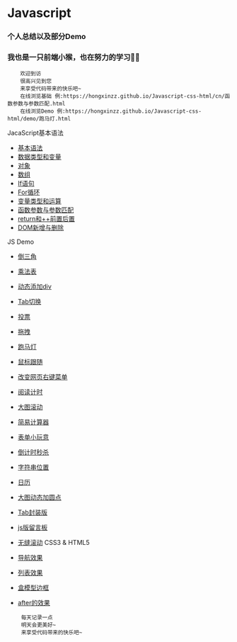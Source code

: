 # Javascript
### 个人总结以及部分Demo
### 我也是一只前端小猴，也在努力的学习💪💪

        欢迎到访  
        很高兴见到您  
        来享受代码带来的快乐吧~
        在线浏览基础 例:https://hongxinzz.github.io/Javascript-css-html/cn/函数参数与参数匹配.html
        在线浏览Demo 例:https://hongxinzz.github.io/Javascript-css-html/demo/跑马灯.html

JacaScript基本语法

* [基本语法](https://github.com/hongxinzz/Javascript-css-html/blob/master/cn/Javascript%E5%9F%BA%E6%9C%AC%E8%AF%AD%E6%B3%95.html)
* [数据类型和变量](https://github.com/hongxinzz/Javascript-css-htmlblob/master/cn/Javascript%E6%95%B0%E6%8D%AE%E7%B1%BB%E5%9E%8B%E5%92%8C%E5%8F%98%E9%87%8F.html)
* [对象](https://github.com/hongxinzz/Javascript-css-html/blob/master/cn/javascript%E5%AF%B9%E8%B1%A1.html)
* [数组](https://github.com/hongxinzz/Javascript-css-html/blob/master/cn/javascript%E6%95%B0%E7%BB%84.html)
* [If语句](https://github.com/hongxinzz/Javascript-css-html/blob/master/cn/javascript%E6%9D%A1%E4%BB%B6%E5%88%A4%E6%96%AD.html)
* [For循环](https://github.com/hongxinzz/Javascript-css-html/blob/master/cn/javascript%E5%BE%AA%E7%8E%AF.html)
* [变量类型和运算](https://github.com/hongxinzz/Javascript-css-html/blob/master/cn/typeof%E7%B1%BB%E5%9E%8B%E5%92%8C%E5%8F%98%E9%87%8F%E7%B1%BB%E5%9E%8B.html)
* [函数参数与参数匹配](https://github.com/hongxinzz/Javascript-css-html/blob/master/cn/%E5%87%BD%E6%95%B0%E5%8F%82%E6%95%B0%E4%B8%8E%E5%8F%82%E6%95%B0%E5%8C%B9%E9%85%8D.html)
* [return和++前置后置](https://github.com/hongxinzz/Javascript-css-html/blob/master/cn/return%E5%92%8C%2B%2B%E5%89%8D%E7%BD%AE%E5%92%8C%E5%90%8E%E7%BD%AE.html)
* [DOM新增与删除](https://github.com/hongxinzz/Javascript-css-html/blob/master/cn/DOM%E6%96%B0%E5%A2%9E%E4%B8%8E%E5%88%A0%E9%99%A4.html)

JS Demo
* [倒三角](https://github.com/hongxinzz/Javascript-css-html/blob/master/demo/%E5%80%92%E4%B8%89%E8%A7%92.html)
* [乘法表](https://github.com/hongxinzz/Javascript-css-html/blob/master/demo/%E4%B9%9D%E4%B9%9D%E4%B9%98%E6%B3%95%E8%A1%A8.html)
* [动态添加div](https://github.com/hongxinzz/Javascript-css-html/blob/master/demo/%E6%B7%BB%E5%8A%A01000%E4%B8%AAdiv.html)
* [Tab切换](https://github.com/hongxinzz/Javascript-css-html/blob/master/demo/tab%E5%88%87%E6%8D%A2.html)
* [投票](https://github.com/hongxinzz/Javascript-css-html/blob/master/demo/%E6%8A%95%E7%A5%A8.html)
* [拖拽](https://github.com/hongxinzz/Javascript-css-html/blob/master/demo/%E6%8B%96%E6%8B%BD.html)
* [跑马灯](https://github.com/hongxinzz/Javascript-css-html/blob/master/demo/%E8%B7%91%E9%A9%AC%E7%81%AF.html)
* [鼠标跟随](https://github.com/hongxinzz/Javascript-css-html/blob/master/demo/%E9%BC%A0%E6%A0%87%E8%B7%9F%E9%9A%8F%E6%95%88%E6%9E%9C.html)
* [改变网页右键菜单](https://github.com/hongxinzz/Javascript-css-html/blob/master/demo/%E6%94%B9%E5%8F%98%E7%BD%91%E9%A1%B5%E5%8F%B3%E9%94%AE%E8%8F%9C%E5%8D%95.html)
* [阅读计时](https://github.com/hongxinzz/Javascript-css-html/blob/master/demo/%E9%98%85%E8%AF%BB%E5%80%92%E8%AE%A1%E6%97%B6.html)
* [大图滚动](https://github.com/hongxinzz/Javascript-css-html/blob/master/demo/%E5%A4%A7%E5%9B%BE%E6%BB%9A%E5%8A%A8.html)
* [简易计算器](https://github.com/hongxinzz/Javascript-css-html/blob/master/demo/%E7%AE%80%E6%98%93%E8%AE%A1%E7%AE%97%E5%99%A8.html)
* [表单小玩意](https://github.com/hongxinzz/Javascript-css-html/blob/master/demo/%E8%A1%A8%E5%8D%95%E5%B0%8F%E7%8E%A9%E6%84%8F.html)
* [倒计时秒杀](https://github.com/hongxinzz/Javascript-css-html/blob/master/cn/shoping.html)
* [字符串位置](https://github.com/hongxinzz/Javascript-css-html/blob/master/demo/%20%E8%BF%94%E5%9B%9E%E5%AD%97%E7%AC%A6%E4%BD%8D%E7%BD%AE.html)
* [日历](https://github.com/hongxinzz/Javascript-css-html/blob/master/demo/%E6%97%A5%E5%8E%86.html)
* [大图动态加圆点](https://github.com/hongxinzz/Javascript-css-html/blob/master/demo/%E5%A4%A7%E5%9B%BE%E5%8A%A8%E6%80%81%E5%8A%A0%E5%9C%86%E7%82%B9)
* [Tab封装版](https://github.com/hongxinzz/Javascript-css-html/blob/master/demo/Tab%E5%B0%81%E8%A3%85%E7%89%88.html)
* [js版留言板](https://github.com/hongxinzz/Javascript-css-html/blob/master/demo/js%E7%89%88%E7%95%99%E8%A8%80%E6%9D%BF.html)
* [无缝滚动](https://github.com/hongxinzz/Javascript-css-html/blob/master/demo/%E6%97%A0%E7%BC%9D%E6%BB%9A%E5%8A%A8.html)
CSS3 & HTML5
* [导航效果](https://github.com/hongxinzz/Javascript-css-html/blob/master/cn/gensui.html)
* [列表效果](https://github.com/hongxinzz/Javascript-css-html/blob/master/cn/list.html)
* [盒模型边框](https://github.com/hongxinzz/Javascript-css-html/blob/master/demo/borderbox.html)
* [after的效果](https://github.com/hongxinzz/Javascript-css-html/blob/master/cn/css3after.html)



       每天记录一点
       明天会更美好~
       来享受代码带来的快乐吧~
